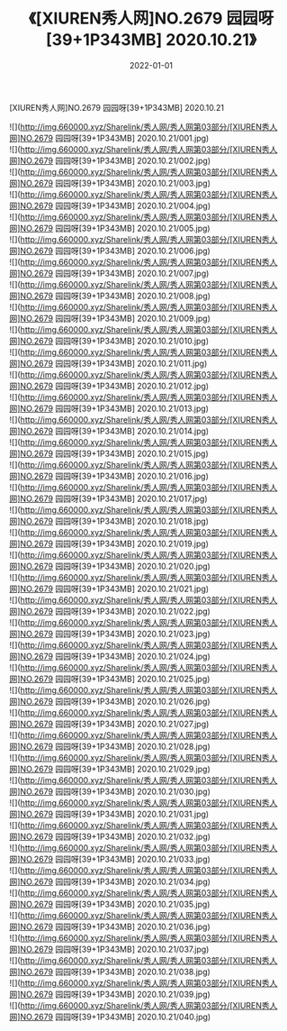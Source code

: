 ﻿---
layout: post
title:  《[XIUREN秀人网]NO.2679 园园呀[39+1P343MB] 2020.10.21》
date:   2022-01-01
img: http://img.660000.xyz/Sharelink/秀人网/秀人网第03部分/[XIUREN秀人网]NO.2679 园园呀[39+1P343MB] 2020.10.21/000.jpg
categories: [美女, 清纯, 唯美]
---

[XIUREN秀人网]NO.2679 园园呀[39+1P343MB] 2020.10.21

 ![](http://img.660000.xyz/Sharelink/秀人网/秀人网第03部分/[XIUREN秀人网]NO.2679 园园呀[39+1P343MB] 2020.10.21/001.jpg) <br>![](http://img.660000.xyz/Sharelink/秀人网/秀人网第03部分/[XIUREN秀人网]NO.2679 园园呀[39+1P343MB] 2020.10.21/002.jpg) <br>![](http://img.660000.xyz/Sharelink/秀人网/秀人网第03部分/[XIUREN秀人网]NO.2679 园园呀[39+1P343MB] 2020.10.21/003.jpg) <br>![](http://img.660000.xyz/Sharelink/秀人网/秀人网第03部分/[XIUREN秀人网]NO.2679 园园呀[39+1P343MB] 2020.10.21/004.jpg) <br>![](http://img.660000.xyz/Sharelink/秀人网/秀人网第03部分/[XIUREN秀人网]NO.2679 园园呀[39+1P343MB] 2020.10.21/005.jpg) <br>![](http://img.660000.xyz/Sharelink/秀人网/秀人网第03部分/[XIUREN秀人网]NO.2679 园园呀[39+1P343MB] 2020.10.21/006.jpg) <br>![](http://img.660000.xyz/Sharelink/秀人网/秀人网第03部分/[XIUREN秀人网]NO.2679 园园呀[39+1P343MB] 2020.10.21/007.jpg) <br>![](http://img.660000.xyz/Sharelink/秀人网/秀人网第03部分/[XIUREN秀人网]NO.2679 园园呀[39+1P343MB] 2020.10.21/008.jpg) <br>![](http://img.660000.xyz/Sharelink/秀人网/秀人网第03部分/[XIUREN秀人网]NO.2679 园园呀[39+1P343MB] 2020.10.21/009.jpg) <br>![](http://img.660000.xyz/Sharelink/秀人网/秀人网第03部分/[XIUREN秀人网]NO.2679 园园呀[39+1P343MB] 2020.10.21/010.jpg) <br>![](http://img.660000.xyz/Sharelink/秀人网/秀人网第03部分/[XIUREN秀人网]NO.2679 园园呀[39+1P343MB] 2020.10.21/011.jpg) <br>![](http://img.660000.xyz/Sharelink/秀人网/秀人网第03部分/[XIUREN秀人网]NO.2679 园园呀[39+1P343MB] 2020.10.21/012.jpg) <br>![](http://img.660000.xyz/Sharelink/秀人网/秀人网第03部分/[XIUREN秀人网]NO.2679 园园呀[39+1P343MB] 2020.10.21/013.jpg) <br>![](http://img.660000.xyz/Sharelink/秀人网/秀人网第03部分/[XIUREN秀人网]NO.2679 园园呀[39+1P343MB] 2020.10.21/014.jpg) <br>![](http://img.660000.xyz/Sharelink/秀人网/秀人网第03部分/[XIUREN秀人网]NO.2679 园园呀[39+1P343MB] 2020.10.21/015.jpg) <br>![](http://img.660000.xyz/Sharelink/秀人网/秀人网第03部分/[XIUREN秀人网]NO.2679 园园呀[39+1P343MB] 2020.10.21/016.jpg) <br>![](http://img.660000.xyz/Sharelink/秀人网/秀人网第03部分/[XIUREN秀人网]NO.2679 园园呀[39+1P343MB] 2020.10.21/017.jpg) <br>![](http://img.660000.xyz/Sharelink/秀人网/秀人网第03部分/[XIUREN秀人网]NO.2679 园园呀[39+1P343MB] 2020.10.21/018.jpg) <br>![](http://img.660000.xyz/Sharelink/秀人网/秀人网第03部分/[XIUREN秀人网]NO.2679 园园呀[39+1P343MB] 2020.10.21/019.jpg) <br>![](http://img.660000.xyz/Sharelink/秀人网/秀人网第03部分/[XIUREN秀人网]NO.2679 园园呀[39+1P343MB] 2020.10.21/020.jpg) <br>![](http://img.660000.xyz/Sharelink/秀人网/秀人网第03部分/[XIUREN秀人网]NO.2679 园园呀[39+1P343MB] 2020.10.21/021.jpg) <br>![](http://img.660000.xyz/Sharelink/秀人网/秀人网第03部分/[XIUREN秀人网]NO.2679 园园呀[39+1P343MB] 2020.10.21/022.jpg) <br>![](http://img.660000.xyz/Sharelink/秀人网/秀人网第03部分/[XIUREN秀人网]NO.2679 园园呀[39+1P343MB] 2020.10.21/023.jpg) <br>![](http://img.660000.xyz/Sharelink/秀人网/秀人网第03部分/[XIUREN秀人网]NO.2679 园园呀[39+1P343MB] 2020.10.21/024.jpg) <br>![](http://img.660000.xyz/Sharelink/秀人网/秀人网第03部分/[XIUREN秀人网]NO.2679 园园呀[39+1P343MB] 2020.10.21/025.jpg) <br>![](http://img.660000.xyz/Sharelink/秀人网/秀人网第03部分/[XIUREN秀人网]NO.2679 园园呀[39+1P343MB] 2020.10.21/026.jpg) <br>![](http://img.660000.xyz/Sharelink/秀人网/秀人网第03部分/[XIUREN秀人网]NO.2679 园园呀[39+1P343MB] 2020.10.21/027.jpg) <br>![](http://img.660000.xyz/Sharelink/秀人网/秀人网第03部分/[XIUREN秀人网]NO.2679 园园呀[39+1P343MB] 2020.10.21/028.jpg) <br>![](http://img.660000.xyz/Sharelink/秀人网/秀人网第03部分/[XIUREN秀人网]NO.2679 园园呀[39+1P343MB] 2020.10.21/029.jpg) <br>![](http://img.660000.xyz/Sharelink/秀人网/秀人网第03部分/[XIUREN秀人网]NO.2679 园园呀[39+1P343MB] 2020.10.21/030.jpg) <br>![](http://img.660000.xyz/Sharelink/秀人网/秀人网第03部分/[XIUREN秀人网]NO.2679 园园呀[39+1P343MB] 2020.10.21/031.jpg) <br>![](http://img.660000.xyz/Sharelink/秀人网/秀人网第03部分/[XIUREN秀人网]NO.2679 园园呀[39+1P343MB] 2020.10.21/032.jpg) <br>![](http://img.660000.xyz/Sharelink/秀人网/秀人网第03部分/[XIUREN秀人网]NO.2679 园园呀[39+1P343MB] 2020.10.21/033.jpg) <br>![](http://img.660000.xyz/Sharelink/秀人网/秀人网第03部分/[XIUREN秀人网]NO.2679 园园呀[39+1P343MB] 2020.10.21/034.jpg) <br>![](http://img.660000.xyz/Sharelink/秀人网/秀人网第03部分/[XIUREN秀人网]NO.2679 园园呀[39+1P343MB] 2020.10.21/035.jpg) <br>![](http://img.660000.xyz/Sharelink/秀人网/秀人网第03部分/[XIUREN秀人网]NO.2679 园园呀[39+1P343MB] 2020.10.21/036.jpg) <br>![](http://img.660000.xyz/Sharelink/秀人网/秀人网第03部分/[XIUREN秀人网]NO.2679 园园呀[39+1P343MB] 2020.10.21/037.jpg) <br>![](http://img.660000.xyz/Sharelink/秀人网/秀人网第03部分/[XIUREN秀人网]NO.2679 园园呀[39+1P343MB] 2020.10.21/038.jpg) <br>![](http://img.660000.xyz/Sharelink/秀人网/秀人网第03部分/[XIUREN秀人网]NO.2679 园园呀[39+1P343MB] 2020.10.21/039.jpg) <br>![](http://img.660000.xyz/Sharelink/秀人网/秀人网第03部分/[XIUREN秀人网]NO.2679 园园呀[39+1P343MB] 2020.10.21/040.jpg) <br>